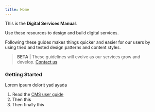 ```yaml
---
title: Home
---
```


This is the **Digital Services Manual**.

Use these resources to design and build digital services.

Following these guides makes things quicker and easier for our users by using tried and tested design patterns and content styles.

> **BETA** | These guidelines will evolve as our services grow and develop.
> [Contact us](mailto:web@leics.gov.uk)

### Getting Started

Lorem ipsum delorit yad ayada

1.  Read the [CMS user guide](/cms-guide/purpose)
2.  Then this
3.  Then finally this

